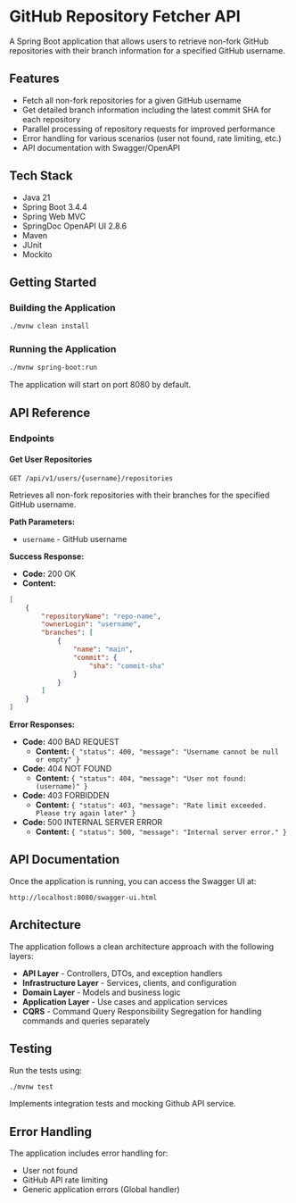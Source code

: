 # GitHub Repository Fetcher API

A Spring Boot application that allows users to retrieve non-fork GitHub repositories with their branch information for a specified GitHub username.

## Features

- Fetch all non-fork repositories for a given GitHub username
- Get detailed branch information including the latest commit SHA for each repository
- Parallel processing of repository requests for improved performance
- Error handling for various scenarios (user not found, rate limiting, etc.)
- API documentation with Swagger/OpenAPI

## Tech Stack

- Java 21
- Spring Boot 3.4.4
- Spring Web MVC
- SpringDoc OpenAPI UI 2.8.6
- Maven
- JUnit
- Mockito

## Getting Started

### Building the Application

```bash
./mvnw clean install
```

### Running the Application

```bash
./mvnw spring-boot:run
```

The application will start on port 8080 by default.

## API Reference

### Endpoints

#### Get User Repositories

```
GET /api/v1/users/{username}/repositories
```

Retrieves all non-fork repositories with their branches for the specified GitHub username.

**Path Parameters:**
- `username` - GitHub username

**Success Response:**
- **Code:** 200 OK
- **Content:** 
```json
[
    {
        "repositoryName": "repo-name",
        "ownerLogin": "username",
        "branches": [
            {
                "name": "main",
                "commit": {
                    "sha": "commit-sha"
                }
            }
        ]
    }
]
```

**Error Responses:**
- **Code:** 400 BAD REQUEST
    - **Content:** `{ "status": 400, "message": "Username cannot be null or empty" }`
- **Code:** 404 NOT FOUND
    - **Content:** `{ "status": 404, "message": "User not found: (username)" }`
- **Code:** 403 FORBIDDEN
    - **Content:** `{ "status": 403, "message": "Rate limit exceeded. Please try again later" }`
- **Code:** 500 INTERNAL SERVER ERROR
    - **Content:** `{ "status": 500, "message": "Internal server error." }`


## API Documentation

Once the application is running, you can access the Swagger UI at:

```
http://localhost:8080/swagger-ui.html
```

## Architecture

The application follows a clean architecture approach with the following layers:

- **API Layer** - Controllers, DTOs, and exception handlers
- **Infrastructure Layer** - Services, clients, and configuration
- **Domain Layer** - Models and business logic
- **Application Layer** - Use cases and application services
- **CQRS** - Command Query Responsibility Segregation for handling commands and queries separately

## Testing

Run the tests using:

```bash
./mvnw test
```
Implements integration tests and mocking Github API service.

## Error Handling

The application includes error handling for:
- User not found
- GitHub API rate limiting
- Generic application errors (Global handler)